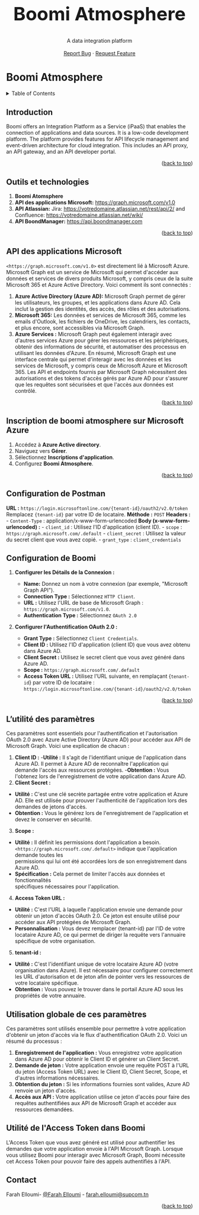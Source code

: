 <a name="readme-top"></a>
<!-- PROJECT LOGO --> 
<br />
<div align="center">
  <h1 style="font-size:50px">Boomi Atmosphere
    </h1>
  <p align="center">
    A data integration platform
    <br />
    <br />
    <a href="https://github.com/faraheloumi/Boomi-Atmosphere/issues/new?labels=bug&template=bug-report---.md">Report Bug</a>
    ·
    <a href="https://github.com/faraheloumi/Boomi-Atmosphere/issues/new?labels=enhancement&template=feature-request---.md">Request Feature</a>
  </p>
</div>


# Boomi Atmosphere
<!-- TABLE OF CONTENTS -->
<details>
  <summary>Table of Contents</summary>
  <ol>
    <li><a href="#introduction"> Introduction </a></li>
    <li><a href="#outils et technologies"> Outils et technologies </a></li>
    <li><a href="#api des applications microsoft"> API des applications Microsoft </a></li>
    <li><a href="#inscription de boomi atmosphere sur microsoft azure"> Inscription de boomi atmosphere sur Microsoft Azure </a></li>
    <li><a href="#configuration de postman"> Configuration de Postman </a></li>
    <li><a href="#configuration de boomi"> Configuration de Boomi </a></li>
    <li><a href="#l’utilité des paramètres"> L’utilité des paramètres </a></li>
    <li><a href="#utilisation globale de ces paramètres"> Utilisation globale de ces paramètres </a></li>
    <li><a href="#utilité de l'access token dans boomi"> Utilité de l'Access Token dans Boomi </a></li>
    <li><a href="#contact">Contact</a></li>
  </ol>
</details>

<!-- INTRODUCTION -->

## Introduction

Boomi offers an Integration Platform as a Service (iPaaS) that enables the connection of applications and data sources. It is a low-code development platform. The platform provides features for API lifecycle management and event-driven architecture for cloud integration. This includes an API proxy, an API gateway, and an API developer portal.

<p align="right">(<a href="#readme-top">back to top</a>)</p>

<!-- OUTILS ET TECHNOLOGIES -->

## Outils et technologies

1. **Boomi Atomsphere**
2. **API des applications Microsoft:** https://graph.microsoft.com/v1.0
3. **API Atlassian:** Jira: https://votredomaine.atlassian.net/rest/api/2/ and Confluence: https://votredomaine.atlassian.net/wiki/
4. **API BoondManager:** https://api.boondmanager.com
<p align="right">(<a href="#readme-top">back to top</a>)</p>

<!-- API DES APPLICATIONS MICROSOFT -->

## API des applications Microsoft
`<https://graph.microsoft.com/v1.0>` est directement lié à Microsoft Azure. Microsoft Graph est un service de Microsoft qui permet d'accéder aux données et services de divers produits Microsoft, y compris ceux de la suite Microsoft 365 et Azure Active Directory. Voici comment ils sont connectés :
1. **Azure Active Directory (Azure AD):** Microsoft Graph permet de gérer les utilisateurs, les groupes, et les applications dans Azure AD. Cela inclut la gestion des identités, des accès, des rôles et des autorisations.
2. **Microsoft 365:** Les données et services de Microsoft 365, comme les emails d'Outlook, les fichiers de OneDrive, les calendriers, les contacts, et plus encore, sont accessibles via Microsoft Graph.
3. **Azure Services :** Microsoft Graph peut également interagir avec d'autres services Azure pour gérer les ressources et les périphériques, obtenir des informations de sécurité, et automatiser des processus en utilisant les données d'Azure.
En résumé, Microsoft Graph est une interface centrale qui permet d'interagir avec les données et les services de Microsoft, y compris ceux de Microsoft Azure et Microsoft 365. Les API et endpoints fournis par Microsoft Graph nécessitent des autorisations et des tokens d'accès gérés par Azure AD pour s'assurer que les requêtes sont sécurisées et que l'accès aux données est contrôlé.
<p align="right">(<a href="#readme-top">back to top</a>)</p>

<!-- INSCRIPTION DE BOOMI ATMOSPHERE SUR MICROSOFT AZURE -->

## Inscription de boomi atmosphere sur Microsoft Azure
1. Accédez à **Azure Active directory**.
2. Naviguez vers **Gérer**.
3. Sélectionnez **Inscriptions d'application**.
4. Configurez **Boomi Atmosphere**.
<p align="right">(<a href="#readme-top">back to top</a>)</p>

<!-- CONFIGURATION DE POSTMAN -->

## Configuration de Postman

   **URL :** `https://login.microsoftonline.com/{tenant-id}/oauth2/v2.0/token`
   Remplacez `{tenant-id}` par votre ID de locataire.
   **Méthode :** `POST`
   **Headers :**
      - `Content-Type` : application/x-www-form-urlencoded
    **Body (x-www-form-urlencoded) :**
      - `client_id` : Utilisez l'ID d'application (client ID).
      - `scope` : `https://graph.microsoft.com/.default`
      - `client_secret` : Utilisez la valeur du secret client que vous avez copié.
      - `grant_type` : `client_credentials`

<!-- CONFIGURATION DE BOOMI -->

## Configuration de Boomi
1. **Configurer les Détails de la Connexion :**
   - **Name:** Donnez un nom à votre connexion (par exemple, "Microsoft Graph API").
   - **Connection Type :** Sélectionnez `HTTP Client`.
   - **URL :** Utilisez l'URL de base de Microsoft Graph : `https://graph.microsoft.com/v1.0`.
   - **Authentication Type :** Sélectionnez `OAuth 2.0`

2. **Configurer l'Authentification OAuth 2.0 :**
   - **Grant Type :** Sélectionnez `Client Credentials`.
   - **Client ID :** Utilisez l'ID d'application (client ID) que vous avez obtenu dans Azure AD.
   - **Client Secret :** Utilisez le secret client que vous avez généré dans Azure AD.
   - **Scope :** `https://graph.microsoft.com/.default`
   - **Access Token URL :** Utilisez l'URL suivante, en remplaçant {`tenant-id`} par votre ID de locataire : `https://login.microsoftonline.com/{tenant-id}/oauth2/v2.0/token`
<p align="right">(<a href="#readme-top">back to top</a>)</p>

<!-- L’UTILITE DES PARAMETRES -->

## L’utilité des paramètres

Ces paramètres sont essentiels pour l'authentification et l'autorisation OAuth 2.0 avec Azure Active Directory (Azure AD) pour accéder aux API de Microsoft Graph. Voici une explication de chacun :
1. **Client ID :** 
  -**Utilité :** Il s'agit de l'identifiant unique de l'application dans Azure AD. Il permet à     Azure AD de reconnaître l'application qui demande l'accès aux ressources protégées.
  -**Obtention :** Vous l'obtenez lors de l'enregistrement de votre application dans Azure AD.
2. **Client Secret :**
  - **Utilité :** C'est une clé secrète partagée entre votre application et Azure AD. Elle est   utilisée pour prouver l'authenticité de l'application lors des demandes de jetons d'accès.
  - **Obtention :** Vous le générez lors de l'enregistrement de l'application et devez le        conserver en sécurité.
3. **Scope :** 
  - **Utilité :** Il définit les permissions dont l'application a besoin.       
   `<https://graph.microsoft.com/.default>` indique que l'application demande toutes les     
   permissions qui lui ont été accordées lors de son enregistrement dans Azure AD.
  - **Spécification :** Cela permet de limiter l'accès aux données et fonctionnalités   
    spécifiques nécessaires pour l'application.
4. **Access Token URL :** 
  - **Utilité :** C'est l'URL à laquelle l'application envoie une demande pour obtenir un jeton d'accès OAuth 2.0. Ce jeton est ensuite utilisé pour accéder aux API protégées de Microsoft Graph.
  - **Personnalisation :** Vous devez remplacer {tenant-id} par l'ID de votre locataire Azure AD, ce qui permet de diriger la requête vers l'annuaire spécifique de votre organisation.
5. **tenant-id :**
  - **Utilité :** C'est l'identifiant unique de votre locataire Azure AD (votre organisation dans Azure). Il est nécessaire pour configurer correctement les URL d'autorisation et de jeton afin de pointer vers les ressources de votre locataire spécifique.
  - **Obtention :** Vous pouvez le trouver dans le portail Azure AD sous les propriétés de votre annuaire.

<!-- UTILISATION GLOBALE DE CES PARAMETRES -->

## Utilisation globale de ces paramètres
Ces paramètres sont utilisés ensemble pour permettre à votre application d'obtenir un jeton d'accès via le flux d'authentification OAuth 2.0. Voici un résumé du processus :
1. **Enregistrement de l'application :** Vous enregistrez votre application dans Azure AD pour obtenir le Client ID et générer un Client Secret.
2. **Demande de jeton :** Votre application envoie une requête POST à l'URL du jeton (Access Token URL) avec le Client ID, Client Secret, Scope, et d'autres informations nécessaires.
3. **Obtention du jeton :** Si les informations fournies sont valides, Azure AD renvoie un jeton d'accès.
4. **Accès aux API :** Votre application utilise ce jeton d'accès pour faire des requêtes authentifiées aux API de Microsoft Graph et accéder aux ressources demandées.

<!-- UTILITE DE L'ACCESS TOKEN DANS BOOMI -->

## Utilité de l'Access Token dans Boomi

L'Access Token que vous avez généré est utilisé pour authentifier les demandes que votre application envoie à l'API Microsoft Graph. Lorsque vous utilisez Boomi pour interagir avec Microsoft Graph, Boomi nécessite cet Access Token pour pouvoir faire des appels authentifiés à l'API.

<!-- CONTACT -->

## Contact

Farah Elloumi- [@Farah Elloumi][linkedin-url] - farah.elloumi@supcom.tn <br/>
<p align="right">(<a href="#readme-top">back to top</a>)</p>

<!-- MARKDOWN LINKS & IMAGES -->
<!-- https://www.markdownguide.org/basic-syntax/#reference-style-links -->
[linkedin-shield]: https://img.shields.io/badge/-LinkedIn-black.svg?style=for-the-badge&logo=linkedin&colorB=555
[linkedin-url]: https://www.linkedin.com/in/farah-elloumi-735ab1269/

